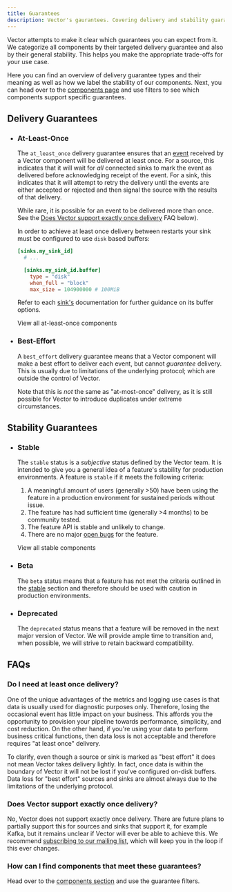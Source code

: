 ```yaml
---
title: Guarantees
description: Vector's gaurantees. Covering delivery and stability guarantees for each Vector component.
---
```


Vector attempts to make it clear which guarantees you can expect from it. We
categorize all components by their targeted delivery guarantee and also by
their general stability. This helps you make the appropriate trade-offs for your
use case.

Here you can find an overview of delivery guarantee types and their meaning as
well as how we label the stability of our components. Next, you can head over to
the [components page][pages.components] and use filters to see which components
support specific guarantees.

## Delivery Guarantees

<ul class="connected-list">
<li>

### At-Least-Once

The `at_least_once` delivery guarantee ensures that an
[event][docs.data-model] received by a Vector component will be
delivered at least once. For a source, this indicates that it will wait
for _all_ connected sinks to mark the event as delivered before
acknowledging receipt of the event. For a sink, this indicates that it
will attempt to retry the delivery until the events are either accepted
or rejected and then signal the source with the results of that
delivery.

While rare, it is possible for an event to be delivered more than
once. See the [Does Vector support exactly once
delivery](#does-vector-support-exactly-once-delivery) FAQ below).

<Alert variant="outlined" severity="warning">

In order to achieve at least once delivery between restarts your sink must
be configured to use `disk` based buffers:

```toml title="vector.toml"
[sinks.my_sink_id]
  # ...

  [sinks.my_sink_id.buffer]
    type = "disk"
    when_full = "block"
    max_size = 104900000 # 100MiB
```

Refer to each [sink's][docs.sinks] documentation for further guidance on its
buffer options.

</Alert>

<Jump to="/components/?at-least-once=true">View all at-least-once components</Jump>

</li>
<li>

### Best-Effort

A `best_effort` delivery guarantee means that a Vector component will make a
best effort to deliver each event, but cannot _guarantee_ delivery. This is
usually due to limitations of the underlying protocol; which are outside the
control of Vector.

Note that this is _not_ the same as "at-most-once" delivery, as it is still
possible for Vector to introduce duplicates under extreme circumstances.

</li>
</ul>

## Stability Guarantees

<ul class="connected-list">
<li>

### Stable

The `stable` status is a _subjective_ status defined by the Vector team. It is
intended to give you a general idea of a feature's stability for production
environments. A feature is `stable` if it meets the following criteria:

1. A meaningful amount of users (generally >50) have been using the feature in
   a production environment for sustained periods without issue.
2. The feature has had sufficient time (generally >4 months) to be community
   tested.
3. The feature API is stable and unlikely to change.
4. There are no major [open bugs][urls.vector_bug_issues] for the feature.

<Jump to="/components/?stable=true">View all stable components</Jump>

</li>
<li>

### Beta

The `beta` status means that a feature has not met the criteria outlined in
the [stable](#stable) section and therefore should be used with caution
in production environments.

</li>
<li>

### Deprecated

The `deprecated` status means that a feature will be removed in the next major
version of Vector. We will provide ample time to transition and, when possible,
we will strive to retain backward compatibility.

</li>
</ul>

## FAQs

### Do I need at least once delivery?

One of the unique advantages of the metrics and logging use cases is that data is usually
used for diagnostic purposes only. Therefore, losing the occasional event
has little impact on your business. This affords you the opportunity to
provision your pipeline towards performance, simplicity, and cost reduction.
On the other hand, if you're using your data to perform business critical
functions, then data loss is not acceptable and therefore requires "at least
once" delivery.

To clarify, even though a source or sink is marked as "best effort" it does
not mean Vector takes delivery lightly. In fact, once data is within the
boundary of Vector it will not be lost if you've configured on-disk buffers.
Data loss for "best effort" sources and sinks are almost always due to the
limitations of the underlying protocol.

### Does Vector support exactly once delivery?

No, Vector does not support exactly once delivery. There are future plans to
partially support this for sources and sinks that support it, for example Kafka,
but it remains unclear if Vector will ever be able to achieve this.
We recommend [subscribing to our mailing list](/community),
which will keep you in the loop if this ever changes.

### How can I find components that meet these guarantees?

Head over to the [components section][pages.components] and use the guarantee
filters.

[docs.data-model]: /docs/about/under-the-hood/architecture/data-model/
[docs.sinks]: /docs/reference/configuration/sinks/
[pages.components]: /components/
[urls.vector_bug_issues]: https://github.com/timberio/vector/issues?q=is%3Aopen+is%3Aissue+label%3A%22type%3A+bug%22

